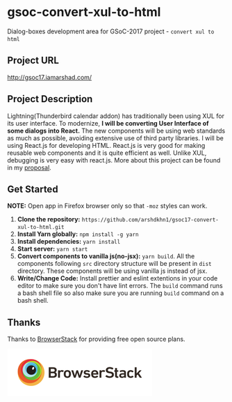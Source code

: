 # gsoc-convert-xul-to-html
Dialog-boxes development area for GSoC-2017 project - `convert xul to html`

## Project URL
http://gsoc17.iamarshad.com/

## Project Description
Lightning(Thunderbird calendar addon) has traditionally been using XUL for its user interface. To modernize, **I will be converting User Interface of some dialogs into React.** The new components will be using web standards as much as possible, avoiding extensive use of third party libraries. I will be using React.js for developing HTML. React.js is very good for making reusable web components and it is quite efficient as well. Unlike XUL, debugging is very easy with react.js. More about this project can be found in my [proposal](https://goo.gl/Eothqj).

## Get Started
**NOTE:** Open app in Firefox browser only so that `-moz` styles can work.
1. **Clone the repository:** `https://github.com/arshdkhn1/gsoc17-convert-xul-to-html.git`
2. **Install Yarn globally:** `npm install -g yarn`
3. **Install dependencies:** `yarn install`
4. **Start server:** `yarn start`
5. **Convert components to vanilla js(no-jsx):** `yarn build`. 
All the components following `src` directory structure will be present in `dist` directory. These components will be using vanilla js instead of jsx.
6. **Write/Change Code:** Install prettier and eslint extentions in your code editor to make sure you don't have lint errors. The `build` command runs a bash shell file so also make sure you are running `build` command on a bash shell.

## Thanks

Thanks to [BrowserStack](https://www.browserstack.com/) for providing free open source plans.

![BrowserStack](bslogo.png?raw=true=50x)
